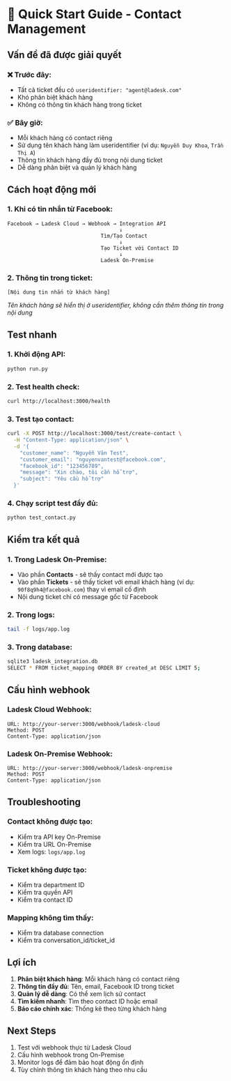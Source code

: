 # 🚀 Quick Start Guide - Contact Management

## Vấn đề đã được giải quyết

### ❌ Trước đây:
- Tất cả ticket đều có `useridentifier: "agent@ladesk.com"`
- Khó phân biệt khách hàng
- Không có thông tin khách hàng trong ticket

### ✅ Bây giờ:
- Mỗi khách hàng có contact riêng
- Sử dụng tên khách hàng làm useridentifier (ví dụ: `Nguyễn Duy Khoa`, `Trần Thị A`)
- Thông tin khách hàng đầy đủ trong nội dung ticket
- Dễ dàng phân biệt và quản lý khách hàng

## Cách hoạt động mới

### 1. Khi có tin nhắn từ Facebook:
```
Facebook → Ladesk Cloud → Webhook → Integration API
                                    ↓
                              Tìm/Tạo Contact
                                    ↓
                              Tạo Ticket với Contact ID
                                    ↓
                              Ladesk On-Premise
```

### 2. Thông tin trong ticket:
```
[Nội dung tin nhắn từ khách hàng]
```
*Tên khách hàng sẽ hiển thị ở useridentifier, không cần thêm thông tin trong nội dung*

## Test nhanh

### 1. Khởi động API:
```bash
python run.py
```

### 2. Test health check:
```bash
curl http://localhost:3000/health
```

### 3. Test tạo contact:
```bash
curl -X POST http://localhost:3000/test/create-contact \
  -H "Content-Type: application/json" \
  -d '{
    "customer_name": "Nguyễn Văn Test",
    "customer_email": "nguyenvantest@facebook.com",
    "facebook_id": "123456789",
    "message": "Xin chào, tôi cần hỗ trợ",
    "subject": "Yêu cầu hỗ trợ"
  }'
```

### 4. Chạy script test đầy đủ:
```bash
python test_contact.py
```

## Kiểm tra kết quả

### 1. Trong Ladesk On-Premise:
- Vào phần **Contacts** - sẽ thấy contact mới được tạo
- Vào phần **Tickets** - sẽ thấy ticket với email khách hàng (ví dụ: `90f8q9h4@facebook.com`) thay vì email cố định
- Nội dung ticket chỉ có message gốc từ Facebook

### 2. Trong logs:
```bash
tail -f logs/app.log
```

### 3. Trong database:
```bash
sqlite3 ladesk_integration.db
SELECT * FROM ticket_mapping ORDER BY created_at DESC LIMIT 5;
```

## Cấu hình webhook

### Ladesk Cloud Webhook:
```
URL: http://your-server:3000/webhook/ladesk-cloud
Method: POST
Content-Type: application/json
```

### Ladesk On-Premise Webhook:
```
URL: http://your-server:3000/webhook/ladesk-onpremise
Method: POST
Content-Type: application/json
```

## Troubleshooting

### Contact không được tạo:
- Kiểm tra API key On-Premise
- Kiểm tra URL On-Premise
- Xem logs: `logs/app.log`

### Ticket không được tạo:
- Kiểm tra department ID
- Kiểm tra quyền API
- Kiểm tra contact ID

### Mapping không tìm thấy:
- Kiểm tra database connection
- Kiểm tra conversation_id/ticket_id

## Lợi ích

1. **Phân biệt khách hàng**: Mỗi khách hàng có contact riêng
2. **Thông tin đầy đủ**: Tên, email, Facebook ID trong ticket
3. **Quản lý dễ dàng**: Có thể xem lịch sử contact
4. **Tìm kiếm nhanh**: Tìm theo contact ID hoặc email
5. **Báo cáo chính xác**: Thống kê theo từng khách hàng

## Next Steps

1. Test với webhook thực từ Ladesk Cloud
2. Cấu hình webhook trong On-Premise
3. Monitor logs để đảm bảo hoạt động ổn định
4. Tùy chỉnh thông tin khách hàng theo nhu cầu 